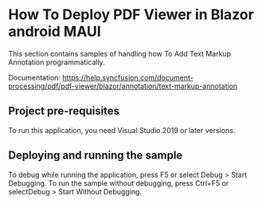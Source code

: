 # How To Deploy PDF Viewer in Blazor android MAUI

This section contains samples of handling how To Add Text Markup Annotation programmatically.

Documentation: https://help.syncfusion.com/document-processing/pdf/pdf-viewer/blazor/annotation/text-markup-annotation

## Project pre-requisites
To run this application, you need Visual Studio 2019 or later versions.

## Deploying and running the sample
To debug while running the application, press F5 or select Debug > Start Debugging. To run the sample without debugging, press Ctrl+F5 or selectDebug > Start Without Debugging.